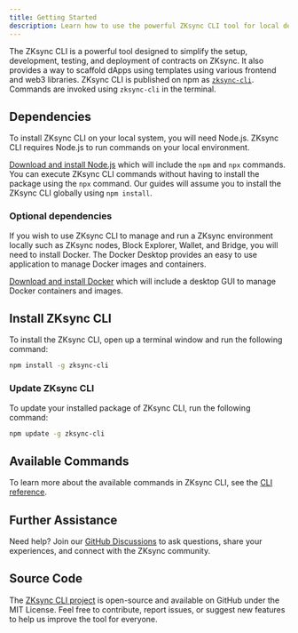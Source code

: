 ```yaml
---
title: Getting Started
description: Learn how to use the powerful ZKsync CLI tool for local development.
---
```


The ZKsync CLI is a powerful tool designed to simplify the setup, development, testing, and deployment of contracts on ZKsync.
It also provides a way to scaffold dApps using templates using various frontend and web3 libraries.
ZKsync CLI is published on npm as [`zksync-cli`](https://www.npmjs.com/package/zksync-cli).
Commands are invoked using `zksync-cli` in the terminal.

## Dependencies

To install ZKsync CLI on your local system, you will need Node.js.
ZKsync CLI requires Node.js to run commands on your local environment.

[Download and install Node.js](https://nodejs.org/en/download) which will include the `npm` and `npx` commands.
You can execute ZKsync CLI commands without having to install the package using the `npx` command.
Our guides will assume you to install the ZKsync CLI globally using `npm install`.

### Optional dependencies

If you wish to use ZKsync CLI to manage and run a ZKsync environment locally such as ZKsync nodes,
Block Explorer, Wallet, and Bridge, you will need to install Docker.
The Docker Desktop provides an easy to use application to manage Docker images and containers.

[Download and install Docker](https://www.docker.com/get-started/) which will include a desktop GUI
to manage Docker containers and images.

## Install ZKsync CLI
To install the ZKsync CLI, open up a terminal window and run the following command:

```sh
npm install -g zksync-cli
```

### Update ZKsync CLI

To update your installed package of ZKsync CLI, run the following command:

```sh
npm update -g zksync-cli
```

## Available Commands

To learn more about the available commands in ZKsync CLI, see the [CLI reference](/build/zksync-cli/reference).

## Further Assistance

Need help? Join our [GitHub Discussions](%%zk_git_repo_zksync-developers%%/discussions/)
to ask questions, share your experiences, and connect with the ZKsync community.

## Source Code

The [ZKsync CLI project](%%zk_git_repo_zksync-cli%%)
is open-source and available on GitHub under the MIT License.
Feel free to contribute, report issues, or suggest new features to help us improve the tool for everyone.

